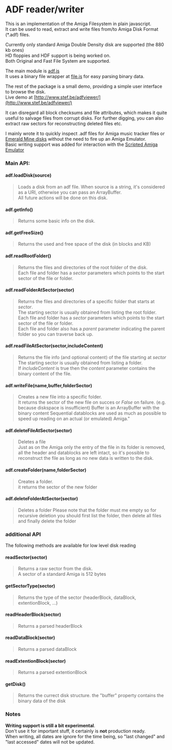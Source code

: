 # ADF reader/writer
This is an implementation of the Amiga Filesystem in plain javascript.  
It can be used to read, extract and write files from/to Amiga Disk Format (*.adf) files.

Currently only standard Amiga Double Density disk are supported (the 880 kb ones)  
HD floppies and HDF support is being worked on.  
Both Original and Fast File System are supported.

The main module is [adf.js](https://github.com/steffest/ADF-reader/blob/master/script/adf.js)  
It uses a binary file wrapper at [file.js](https://github.com/steffest/ADF-reader/blob/master/script/file.js) for easy parsing binary data.

The rest of the package is a small demo, providing a simple user interface to browse the disk.  
Live demo at [http://www.stef.be/adfviewer/](http://www.stef.be/adfviewer/)

It can disregard all block checksums and file attributes, which makes it quite useful to salvage files from corrupt disks.
For further digging, you can also extract raw sectors for reconstructing deleted files etc.  

I mainly wrote it to quickly inspect .adf files for Amiga music tracker files or [Emerald Mine disks](http://www.emeraldmines.net/) without the need to fire up an Amiga Emulator.  
Basic writing support was added for interaction with the [Scripted Amiga Emulator](https://github.com/naTmeg/ScriptedAmigaEmulator)

### Main API:

#### adf.loadDisk(source)
> Loads a disk from an adf file. When source is a string, it's considered as a URI, otherwise you can pass an ArrayBuffer.  
> All future actions will be done on this disk.

#### adf.getInfo()
> Returns some basic info on the disk.

#### adf.getFreeSize()
> Returns the used and free space of the disk (in blocks and KB)

#### adf.readRootFolder()
> Returns the files and directories of the root folder of the disk.  
> Each file and folder has a *sector* parameters which points to the start sector of the file or folder.

#### adf.readFolderAtSector(sector)
> Returns the files and directories of a specific folder that starts at *sector*.  
> The starting sector is usually obtained from listing the root folder.  
> Each file and folder has a *sector* parameters which points to the start sector of the file or folder.  
> Each file and folder also has a *parent* parameter indicating the parent folder so you can traverse back up.

#### adf.readFileAtSector(sector,includeContent)
> Returns the file info (and optional content) of the file starting at *sector*  
> The starting sector is usually obtained from listing a folder.  
> If *includeContent* is true then the *content* parameter contains the binary content of the file.

#### adf.writeFile(name,buffer,folderSector)
> Creates a new file into a specific folder.  
> It returns the sector of the new file on succes or *False* on failure. (e.g. because diskspace is insufficient)
> Buffer is an ArrayBuffer with the binary content
> Sequential datablocks are used as much as possible to speed up reading on an actual (or emulated) Amiga." 

#### adf.deleteFileAtSector(sector)
> Deletes a file  
> Just as on the Amiga only the entry of the file in its folder is removed, all the header and datablocks are left intact,
> so it's possible to reconstruct the file as long as no new data is written to the disk. 

#### adf.createFolder(name,folderSector)
> Creates a folder.  
> it returns the sector of the new folder  

#### adf.deleteFolderAtSector(sector)
> Deletes a folder
> Please note that the folder must me empty so for recursive deletion you should first list the folder,
> then delete all files and finally delete the folder  


### additional API
The following methods are available for low level disk reading  

#### readSector(sector)
> Returns a raw sector from the disk.  
> A sector of a standard Amiga is 512 bytes

#### getSectorType(sector)
> Returns the type of the sector (headerBlock, dataBlock, extentionBlock, ...)

#### readHeaderBlock(sector)
> Returns a parsed headerBlock

#### readDataBlock(sector)
> Returns a parsed dataBlock

#### readExtentionBlock(sector)
> Returns a parsed extentionBlock

#### getDisk()
> Returns the currect disk structure. the "buffer" property contains the binary data of the disk

### Notes
**Writing support is still a bit experimental**.   
Don't use it for important stuff, it certainly is **not** production ready.  
When writing, all dates are ignore for the time being, so "last changed" and "last accessed" dates will not be updated.  




